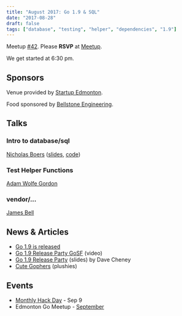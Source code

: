 ```yaml
---
title: "August 2017: Go 1.9 & SQL"
date: "2017-08-28"
draft: false
tags: ["database", "testing", "helper", "dependencies", "1.9"]
---
```

Meetup [#42](https://github.com/edmontongo/presentations/issues/69). Please **RSVP** at [Meetup](https://www.meetup.com/startupedmonton/events/mtqsmnywlblc/).

We get started at 6:30 pm.

## Sponsors

Venue provided by [Startup Edmonton](https://www.startupedmonton.com/).

Food sponsored by [Bellstone Engineering](https://bellstone.ca/).

## Talks

### Intro to database/sql

[Nicholas Boers](https://github.com/boersn) ([slides](https://github.com/edmontongo/presentations/2017-08/intro-to-database-sql/database-sql.slide), [code](https://github.com/edmontongo/presentations/tree/main/2017-08/intro-to-database-sql/assess))

### Test Helper Functions

[Adam Wolfe Gordon](https://github.com/adamwg)

### vendor/...

[James Bell](https://github.com/stellentus)

## News & Articles

- [Go 1.9 is released](https://blog.golang.org/go1.9)
- [Go 1.9 Release Party GoSF](https://www.youtube.com/watch?v=WB9UUWNIhm4&t=195s) (video)
- [Go 1.9 Release Party](https://github.com/davecheney/go-1.9-release-party/presentation.slide) (slides) by Dave Cheney
- [Cute Gophers](https://gopher.golangmarket.com/) (plushies)

## Events

- [Monthly Hack Day](https://www.meetup.com/startupedmonton/events/241572140/) - Sep 9
- Edmonton Go Meetup - [September](/meetup/2017-09/)
